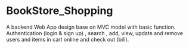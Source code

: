 # BookStore_Shopping
A backend Web App design base on MVC model with basic function. Authentication (login & sign up) , search , add, view, update and remove users and items in cart online and check out (bill).
